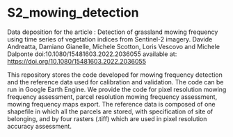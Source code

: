 # S2_mowing_detection
Data deposition for the article :
Detection of grassland mowing frequency using time series of vegetation indices from Sentinel-2 imagery.
Davide Andreatta, Damiano Gianelle, Michele Scotton, Loris Vescovo and Michele Dalponte
doi:10.1080/15481603.2022.2036055
available at: https://doi.org/10.1080/15481603.2022.2036055

This repository stores the code developed for mowing frequency detection and the reference data used for calibration and validation. 
The code can be run in Google Earth Engine. We provide the code for pixel resolution mowing frequency assessment, parcel resolution mowing frequency assessment, mowing frequency maps export.
The reference data is composed of one shapefile in which all the parcels are stored, with specification of site of belonging, and by four rasters (.tiff) which are used in pixel resolution accuracy assessment.
